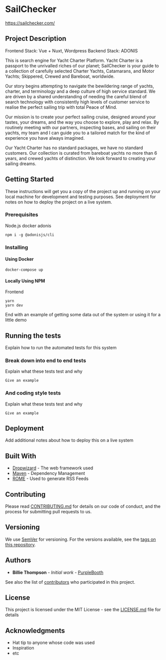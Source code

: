# SailChecker

https://sailchecker.com/

## Project Description
Frontend Stack: Vue + Nuxt, Wordpress
Backend Stack: ADONIS

This is search engine for Yacht Charter Platform.
Yacht Charter is a passport to the unrivalled riches of our planet; SailChecker is your guide to a collection of carefully selected Charter Yachts, Catamarans, and Motor Yachts; Skippered, Crewed and Bareboat, worldwide.

Our story begins attempting to navigate the bewildering range of yachts, charter, and terminology and a deep culture of high service standard. We are driven by a shared understanding of needing the careful blend of search technology with consistently high levels of customer service to realise the perfect sailing trip with total Peace of Mind.

Our mission is to create your perfect sailing cruise, designed around your tastes, your dreams, and the way you choose to explore, play and relax. By routinely meeting with our partners, inspecting bases, and sailing on their yachts, my team and I can guide you to a tailored match for the kind of experience you have always imagined.

Our Yacht Charter has no standard packages, we have no standard customers. Our collection is curated from bareboat yachts no more than 6 years, and crewed yachts of distinction. We look forward to creating your sailing dreams.

## Getting Started

These instructions will get you a copy of the project up and running on your local machine for development and testing purposes. See deployment for notes on how to deploy the project on a live system.

### Prerequisites
Node.js
docker
adonis

```
npm i -g @adonisjs/cli
```

### Installing

#### Using Docker

```
docker-compose up
```

#### Locally Using NPM

Frontend
```
yarn
yarn dev
```

End with an example of getting some data out of the system or using it for a little demo

## Running the tests

Explain how to run the automated tests for this system

### Break down into end to end tests

Explain what these tests test and why

```
Give an example
```

### And coding style tests

Explain what these tests test and why

```
Give an example
```

## Deployment

Add additional notes about how to deploy this on a live system

## Built With

* [Dropwizard](http://www.dropwizard.io/1.0.2/docs/) - The web framework used
* [Maven](https://maven.apache.org/) - Dependency Management
* [ROME](https://rometools.github.io/rome/) - Used to generate RSS Feeds

## Contributing

Please read [CONTRIBUTING.md](https://gist.github.com/PurpleBooth/b24679402957c63ec426) for details on our code of conduct, and the process for submitting pull requests to us.

## Versioning

We use [SemVer](http://semver.org/) for versioning. For the versions available, see the [tags on this repository](https://github.com/your/project/tags). 

## Authors

* **Billie Thompson** - *Initial work* - [PurpleBooth](https://github.com/PurpleBooth)

See also the list of [contributors](https://github.com/your/project/contributors) who participated in this project.

## License

This project is licensed under the MIT License - see the [LICENSE.md](LICENSE.md) file for details

## Acknowledgments

* Hat tip to anyone whose code was used
* Inspiration
* etc
